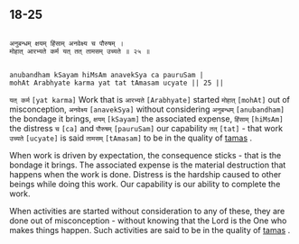 ## 18-25


```shloka-sa

अनुबन्धम् क्षयम् हिंसाम् अनवेक्ष्य च पौरुषम् ।
मोहात् आरभ्यते कर्म यत् तत् तामसम् उच्यते ॥ २५ ॥

```
```shloka-sa-hk

anubandham kSayam hiMsAm anavekSya ca pauruSam |
mohAt Arabhyate karma yat tat tAmasam ucyate || 25 ||

```
`यत् कर्म` `[yat karma]` Work that is `आरभ्यते` `[Arabhyate]` started `मोहात्` `[mohAt]` out of misconception, `अनवेक्ष्य` `[anavekSya]` without considering `अनुबन्धम्` `[anubandham]` the bondage it brings, `क्षयम्` `[kSayam]` the associated expense, `हिंसाम्` `[hiMsAm]` the distress `च` `[ca]` and `पौरुषम्` `[pauruSam]` our capability `तत्` `[tat]` - that work `उच्यते` `[ucyate]` is said `तामसम्` `[tAmasam]` to be in the quality of 
[tamas](14-8.md#tamas)
.

When work is driven by expectation, the consequence sticks - that is the bondage it brings. The associated expense is the material destruction that happens when the work is done. Distress is the hardship caused to other beings while doing this work. Our capability is our ability to complete the work. 

When activities are started without consideration to any of these, they are done out of misconception - without knowing that the Lord is the One who makes things happen. Such activities are said to be in the quality of 
[tamas](14-8.md#tamas)
.


